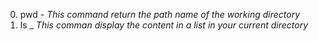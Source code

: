 0. pwd - _This command return the path name of the working directory_
1. ls  _ _This comman display the content in a list in your current directory_